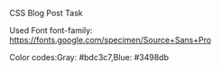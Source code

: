 CSS Blog Post Task


Used Font font-family: https://fonts.google.com/specimen/Source+Sans+Pro

Color codes:Gray: #bdc3c7,Blue: #3498db